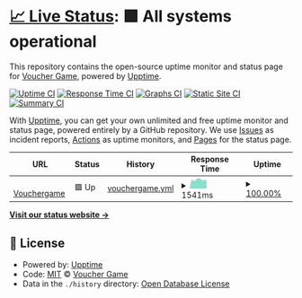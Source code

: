 # [📈 Live Status](https://Voucher-Game.github.io/monitor): <!--live status--> **🟩 All systems operational**

This repository contains the open-source uptime monitor and status page for [Voucher Game](https://Voucher-Game.github.io/monitor), powered by [Upptime](https://github.com/upptime/upptime).

[![Uptime CI](https://github.com/Voucher-Game/monitor/workflows/Uptime%20CI/badge.svg)](https://github.com/Voucher-Game/monitor/actions?query=workflow%3A%22Uptime+CI%22)
[![Response Time CI](https://github.com/Voucher-Game/monitor/workflows/Response%20Time%20CI/badge.svg)](https://github.com/Voucher-Game/monitor/actions?query=workflow%3A%22Response+Time+CI%22)
[![Graphs CI](https://github.com/Voucher-Game/monitor/workflows/Graphs%20CI/badge.svg)](https://github.com/Voucher-Game/monitor/actions?query=workflow%3A%22Graphs+CI%22)
[![Static Site CI](https://github.com/Voucher-Game/monitor/workflows/Static%20Site%20CI/badge.svg)](https://github.com/Voucher-Game/monitor/actions?query=workflow%3A%22Static+Site+CI%22)
[![Summary CI](https://github.com/Voucher-Game/monitor/workflows/Summary%20CI/badge.svg)](https://github.com/Voucher-Game/monitor/actions?query=workflow%3A%22Summary+CI%22)

With [Upptime](https://upptime.js.org), you can get your own unlimited and free uptime monitor and status page, powered entirely by a GitHub repository. We use [Issues](https://github.com/Voucher-Game/monitor/issues) as incident reports, [Actions](https://github.com/Voucher-Game/monitor/actions) as uptime monitors, and [Pages](https://Voucher-Game.github.io/monitor) for the status page.

<!--start: status pages-->
<!-- This summary is generated by Upptime (https://github.com/upptime/upptime) -->
<!-- Do not edit this manually, your changes will be overwritten -->
<!-- prettier-ignore -->
| URL | Status | History | Response Time | Uptime |
| --- | ------ | ------- | ------------- | ------ |
| <img alt="" src="https://favicons.githubusercontent.com/vouchergame.id" height="13"> [Vouchergame](https://vouchergame.id) | 🟩 Up | [vouchergame.yml](https://github.com/Voucher-Game/monitor/commits/HEAD/history/vouchergame.yml) | <details><summary><img alt="Response time graph" src="./graphs/vouchergame/response-time-week.png" height="20"> 1541ms</summary><br><a href="https://Voucher-Game.github.io/monitor/history/vouchergame"><img alt="Response time 1568" src="https://img.shields.io/endpoint?url=https%3A%2F%2Fraw.githubusercontent.com%2FVoucher-Game%2Fmonitor%2FHEAD%2Fapi%2Fvouchergame%2Fresponse-time.json"></a><br><a href="https://Voucher-Game.github.io/monitor/history/vouchergame"><img alt="24-hour response time 1383" src="https://img.shields.io/endpoint?url=https%3A%2F%2Fraw.githubusercontent.com%2FVoucher-Game%2Fmonitor%2FHEAD%2Fapi%2Fvouchergame%2Fresponse-time-day.json"></a><br><a href="https://Voucher-Game.github.io/monitor/history/vouchergame"><img alt="7-day response time 1541" src="https://img.shields.io/endpoint?url=https%3A%2F%2Fraw.githubusercontent.com%2FVoucher-Game%2Fmonitor%2FHEAD%2Fapi%2Fvouchergame%2Fresponse-time-week.json"></a><br><a href="https://Voucher-Game.github.io/monitor/history/vouchergame"><img alt="30-day response time 1568" src="https://img.shields.io/endpoint?url=https%3A%2F%2Fraw.githubusercontent.com%2FVoucher-Game%2Fmonitor%2FHEAD%2Fapi%2Fvouchergame%2Fresponse-time-month.json"></a><br><a href="https://Voucher-Game.github.io/monitor/history/vouchergame"><img alt="1-year response time 1568" src="https://img.shields.io/endpoint?url=https%3A%2F%2Fraw.githubusercontent.com%2FVoucher-Game%2Fmonitor%2FHEAD%2Fapi%2Fvouchergame%2Fresponse-time-year.json"></a></details> | <details><summary><a href="https://Voucher-Game.github.io/monitor/history/vouchergame">100.00%</a></summary><a href="https://Voucher-Game.github.io/monitor/history/vouchergame"><img alt="All-time uptime 100.00%" src="https://img.shields.io/endpoint?url=https%3A%2F%2Fraw.githubusercontent.com%2FVoucher-Game%2Fmonitor%2FHEAD%2Fapi%2Fvouchergame%2Fuptime.json"></a><br><a href="https://Voucher-Game.github.io/monitor/history/vouchergame"><img alt="24-hour uptime 100.00%" src="https://img.shields.io/endpoint?url=https%3A%2F%2Fraw.githubusercontent.com%2FVoucher-Game%2Fmonitor%2FHEAD%2Fapi%2Fvouchergame%2Fuptime-day.json"></a><br><a href="https://Voucher-Game.github.io/monitor/history/vouchergame"><img alt="7-day uptime 100.00%" src="https://img.shields.io/endpoint?url=https%3A%2F%2Fraw.githubusercontent.com%2FVoucher-Game%2Fmonitor%2FHEAD%2Fapi%2Fvouchergame%2Fuptime-week.json"></a><br><a href="https://Voucher-Game.github.io/monitor/history/vouchergame"><img alt="30-day uptime 100.00%" src="https://img.shields.io/endpoint?url=https%3A%2F%2Fraw.githubusercontent.com%2FVoucher-Game%2Fmonitor%2FHEAD%2Fapi%2Fvouchergame%2Fuptime-month.json"></a><br><a href="https://Voucher-Game.github.io/monitor/history/vouchergame"><img alt="1-year uptime 100.00%" src="https://img.shields.io/endpoint?url=https%3A%2F%2Fraw.githubusercontent.com%2FVoucher-Game%2Fmonitor%2FHEAD%2Fapi%2Fvouchergame%2Fuptime-year.json"></a></details>

<!--end: status pages-->

[**Visit our status website →**](https://Voucher-Game.github.io/monitor)

## 📄 License

- Powered by: [Upptime](https://github.com/upptime/upptime)
- Code: [MIT](./LICENSE) © [Voucher Game](https://Voucher-Game.github.io/monitor)
- Data in the `./history` directory: [Open Database License](https://opendatacommons.org/licenses/odbl/1-0/)
